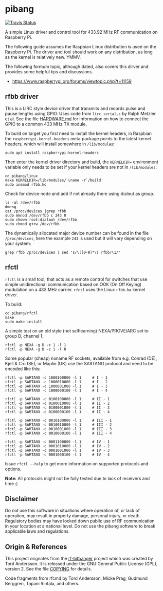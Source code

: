 pibang
======
[![Travis Status][]][Travis]

A simple Linux driver and control tool for 433.92 MHz RF communication
on Raspberry Pi.

The following guide assumes the Raspbian Linux distribution is used on
the Raspberry Pi. The driver and tool should work on any distribution,
as long as the kernel is relatively new.  YMMV.

The following formum topic, although dated, also covers this dirver and
provides some helpful tips and discussions.

- https://www.raspberrypi.org/forums/viewtopic.php?t=11159


rfbb driver
-----------

This is a LIRC style device driver that transmits and records pulse and
pause lengths using GPIO.  Uses code from `lirc_serial.c` by Ralph
Metzler et al.  See the file [HARDWARE.md][] for information on how to
connect the GPIO to a common 433 MHz TX module.

To build on target you first need to install the kernel headers, in
Raspbian the `raspberrypi-kernel-headers` meta package points to the
latest kernel headers, which will install somewhere in `/lib/modules`:

    sudo apt install raspberrypi-kernel-headers

Then enter the kernel driver directory and build, the `KERNELDIR=`
environment variable only needs to be set if your kernel headers are not
in `/lib/modules`:

    cd pibang/linux
    make KERNELDIR=/lib/modules/`uname -r`/build
    sudo insmod rfbb.ko

Check for device node and add if not already there using dialout as
group.

    ls -al /dev/rfbb
    dmesg
    cat /proc/devices |grep rfbb
    sudo mknod /dev/rfbb c 243 0
    sudo chown root:dialout /dev/rfbb
    sudo chmod g+rw /dev/rfbb

The dynamically allocated major device number can be found in the file
`/proc/devices`, here the example `243` is used but it will vary
depending on your system:

    grep rfbb /proc/devices | sed 's/\([0-9]*\) rfbb/\1/'


rfctl
-----

`rfctl` is a small tool, that acts as a remote control for switches that
use simple unidirectional communication based on OOK (On Off Keying)
modulation on a 433 MHz carrier.  `rfctl` uses the Linux `rfbb.ko`
kernel driver.

To build:

    cd pibang/rfctl
    make
    sudo make install

A simple test on an old style (not selflearning) NEXA/PROVE/ARC set to
group D, channel 1.

    rfctl -p NEXA -g D -c 1 -l 1
    rfctl -p NEXA -g D -c 1 -l 0

Some popular (cheap) noname RF sockets, available from e.g. Conrad (DE),
Kjell & C:o (SE), or Maplin (UK) use the SARTANO protocol and need to be
encoded like this:

    rfctl -p SARTANO -c 1000100000 -l 1     # I - 1
    rfctl -p SARTANO -c 1000010000 -l 1     # I - 2
    rfctl -p SARTANO -c 1000001000 -l 1     # I - 3
    rfctl -p SARTANO -c 1000000100 -l 1     # I - 4

    rfctl -p SARTANO -c 0100100000 -l 1     # II - 1
    rfctl -p SARTANO -c 0100010000 -l 1     # II - 2
    rfctl -p SARTANO -c 0100001000 -l 1     # II - 3
    rfctl -p SARTANO -c 0100000100 -l 1     # II - 4

    rfctl -p SARTANO -c 0010100000 -l 1     # III - 1
    rfctl -p SARTANO -c 0010010000 -l 1     # III - 2
    rfctl -p SARTANO -c 0010001000 -l 1     # III - 3
    rfctl -p SARTANO -c 0010000100 -l 1     # III - 4

    rfctl -p SARTANO -c 0001100000 -l 1     # IV - 1
    rfctl -p SARTANO -c 0001010000 -l 1     # IV - 2
    rfctl -p SARTANO -c 0001001000 -l 1     # IV - 3
    rfctl -p SARTANO -c 0001000100 -l 1     # IV - 4

Issue `rfctl --help` to get more information on supported protocols and
options.

**Note:** All protocols might not be fully tested due to lack of
receivers and time :)


Disclaimer
----------

Do not use this software in situations where operation of, or lack of
operation, may result in property damage, personal injury, or death.
Regulatory bodies may have locked down public use of RF communication in
your location at a national level.  Do not use the pibang software to
break applicable laws and regulations.


Origin & References
-------------------

This project orignates from the [rf-bitbanger][] project which was
created by Tord Andersson.  It is released under the GNU General Public
License (GPL), version 2.  See the file [COPYING][] for details.

Code fragments from rfcmd by Tord Andersson, Micke Prag, Gudmund
Berggren, Tapani Rintala, and others.

[COPYING]:       COPYING
[HARDWARE.md]:   HARDWARE.md
[rf-bitbanger]:  https://github.com/tandersson/rf-bitbanger
[Travis]:        https://travis-ci.org/troglobit/inadyn
[Travis Status]: https://travis-ci.org/troglobit/inadyn.png?branch=master
